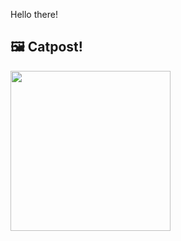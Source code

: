Hello there!



## 🖼️ Catpost!

<sub>
    <img src="https://cdn2.thecatapi.com/images/25a.jpg" height="256">
</sub>

